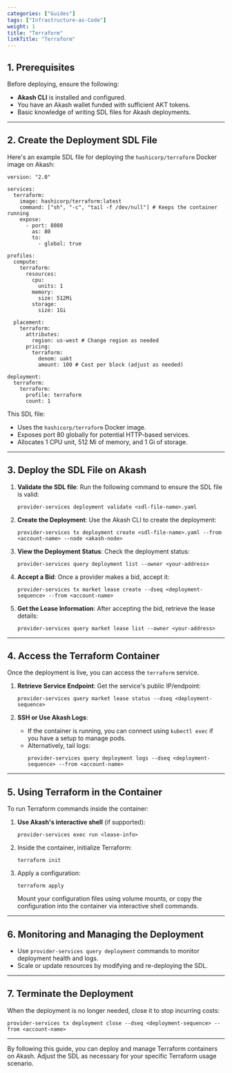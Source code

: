 ```yaml
---
categories: ["Guides"]
tags: ["Infrastructure-as-Code"]
weight: 1
title: "Terraform"
linkTitle: "Terraform"
---
```


## **1. Prerequisites**
Before deploying, ensure the following:
- **Akash CLI** is installed and configured.
- You have an Akash wallet funded with sufficient AKT tokens.
- Basic knowledge of writing SDL files for Akash deployments.

---

## **2. Create the Deployment SDL File**
Here's an example SDL file for deploying the `hashicorp/terraform` Docker image on Akash:

```
version: "2.0"

services:
  terraform:
    image: hashicorp/terraform:latest
    command: ["sh", "-c", "tail -f /dev/null"] # Keeps the container running
    expose:
      - port: 8080
        as: 80
        to:
          - global: true

profiles:
  compute:
    terraform:
      resources:
        cpu:
          units: 1
        memory:
          size: 512Mi
        storage:
          size: 1Gi

  placement:
    terraform:
      attributes:
        region: us-west # Change region as needed
      pricing:
        terraform:
          denom: uakt
          amount: 100 # Cost per block (adjust as needed)

deployment:
  terraform:
    terraform:
      profile: terraform
      count: 1
```

This SDL file:
- Uses the `hashicorp/terraform` Docker image.
- Exposes port 80 globally for potential HTTP-based services.
- Allocates 1 CPU unit, 512 Mi of memory, and 1 Gi of storage.

---

## **3. Deploy the SDL File on Akash**
1. **Validate the SDL file**:
   Run the following command to ensure the SDL file is valid:
   ```
   provider-services deployment validate <sdl-file-name>.yaml
   ```

2. **Create the Deployment**:
   Use the Akash CLI to create the deployment:
   ```
   provider-services tx deployment create <sdl-file-name>.yaml --from <account-name> --node <akash-node>
   ```

3. **View the Deployment Status**:
   Check the deployment status:
   ```
   provider-services query deployment list --owner <your-address>
   ```

4. **Accept a Bid**:
   Once a provider makes a bid, accept it:
   ```
   provider-services tx market lease create --dseq <deployment-sequence> --from <account-name>
   ```

5. **Get the Lease Information**:
   After accepting the bid, retrieve the lease details:
   ```
   provider-services query market lease list --owner <your-address>
   ```

---

## **4. Access the Terraform Container**
Once the deployment is live, you can access the `terraform` service.

1. **Retrieve Service Endpoint**:
   Get the service's public IP/endpoint:
   ```
   provider-services query market lease status --dseq <deployment-sequence>
   ```

2. **SSH or Use Akash Logs**:
   - If the container is running, you can connect using `kubectl exec` if you have a setup to manage pods.
   - Alternatively, tail logs:
     ```
     provider-services query deployment logs --dseq <deployment-sequence> --from <account-name>
     ```

---

## **5. Using Terraform in the Container**
To run Terraform commands inside the container:
1. **Use Akash's interactive shell** (if supported):
   ```
   provider-services exec run <lease-info>
   ```
2. Inside the container, initialize Terraform:
   ```
   terraform init
   ```
3. Apply a configuration:
   ```
   terraform apply
   ```
   Mount your configuration files using volume mounts, or copy the configuration into the container via interactive shell commands.

---

## **6. Monitoring and Managing the Deployment**
- Use `provider-services query deployment` commands to monitor deployment health and logs.
- Scale or update resources by modifying and re-deploying the SDL.

---

## **7. Terminate the Deployment**
When the deployment is no longer needed, close it to stop incurring costs:
```
provider-services tx deployment close --dseq <deployment-sequence> --from <account-name>
```

---

By following this guide, you can deploy and manage Terraform containers on Akash. Adjust the SDL as necessary for your specific Terraform usage scenario.